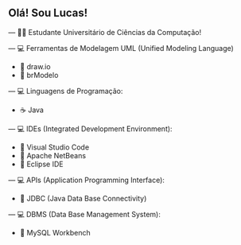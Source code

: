 ## Olá! Sou Lucas!

— 👨‍🎓 Estudante Universitário de Ciências da Computação!

— 💻 Ferramentas de Modelagem UML (Unified Modeling Language)
- 🔹 draw.io
- 🔹 brModelo
 
— 💻 Linguagens de Programação:
- ☕ Java
 
— 💻 IDEs (Integrated Development Environment):
- 🔹 Visual Studio Code
- 🔹 Apache NetBeans
- 🔹 Eclipse IDE
 
— 💻 APIs (Application Programming Interface):
- 🔹 JDBC (Java Data Base Connectivity)
 
— 💻 DBMS (Data Base Management System):
- 🐬 MySQL Workbench
